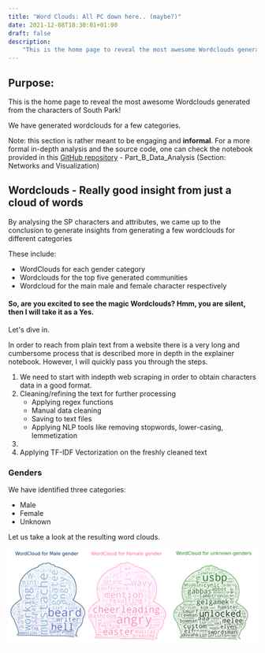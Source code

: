 ```yaml
---
title: "Word Clouds: All PC down here.. (maybe?)"
date: 2021-12-08T18:30:01+01:00
draft: false
description:
    "This is the home page to reveal the most awesome Wordclouds generated from the characters of South Park!"
---
```

Purpose:
---
This is the home page to reveal the most awesome Wordclouds generated from the characters of South Park!

We have generated wordclouds for a few categories.


Note: this section is rather meant to be engaging and **informal**. For a more formal in-depth analysis and the source code, one can check the notebook provided in
this [GitHub repository](https://github.com/TeoAndB/SouthPark_NetworkAnalysis) - Part_B_Data_Analysis (Section:
Networks and Visualization)


Wordclouds - Really good insight from just a cloud of words
---

By analysing the SP characters and attributes, we came up to the conclusion to generate insights from generating a few wordclouds for different categories

These include:
  - WordClouds for each gender category
  - Wordclouds for the top five generated communities
  - Wordcloud for the main male and female character respectively

#### So, are you excited to see the magic Wordclouds? Hmm, you are silent, then I will take it as a Yes.

Let's dive in. 

In order to reach from plain text from a website there is a very long and cumbersome process that is described more in depth in the explainer notebook.
However, I will quickly pass you through the steps. 
<ol>
  <li>We need to start with indepth web scraping in order to obtain characters data in a good format.</li>
  <li>Cleaning/refining the text for further processing
   <ul>
      <li>Applying regex functions</li>
      <li>Manual data cleaning</li>
     <li>Saving to text files</li>
    <li>Applying NLP tools like removing stopwords, lower-casing, lemmetization</li>
    </ul>
    </li>
  <li></li>
  <li>Applying TF-IDF Vectorization on the freshly cleaned text</li>
</ol>

### Genders 

We have identified three categories:
 - Male
 - Female
 - Unknown

Let us take a look at the resulting word clouds. 

![Word Cloud for each gender](/wordcloud_img/wordcloud_gender.png)